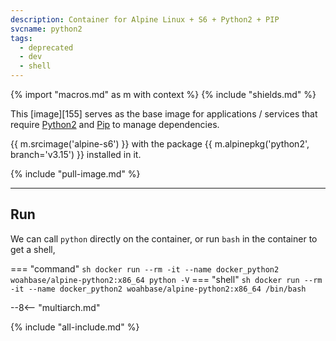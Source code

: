 ```yaml
---
description: Container for Alpine Linux + S6 + Python2 + PIP
svcname: python2
tags:
  - deprecated
  - dev
  - shell
---
```


{% import "macros.md" as m with context %}
{% include "shields.md" %}

This [image][155] serves as the base image for applications
/ services that require [Python2][1] and [Pip][2] to manage
dependencies.

{{ m.srcimage('alpine-s6') }} with the package {{
m.alpinepkg('python2', branch='v3.15') }} installed in it.

{% include "pull-image.md" %}

---
Run
---

We can call `python` directly on the container, or run `bash` in
the container to get a shell,

=== "command"
    ``` sh
    docker run --rm -it --name docker_python2 woahbase/alpine-python2:x86_64 python -V
    ```
=== "shell"
    ``` sh
    docker run --rm -it --name docker_python2 woahbase/alpine-python2:x86_64 /bin/bash
    ```

--8<-- "multiarch.md"

[1]: https://www.python.org/
[2]: https://pypi.python.org/pypi/pip

{% include "all-include.md" %}
